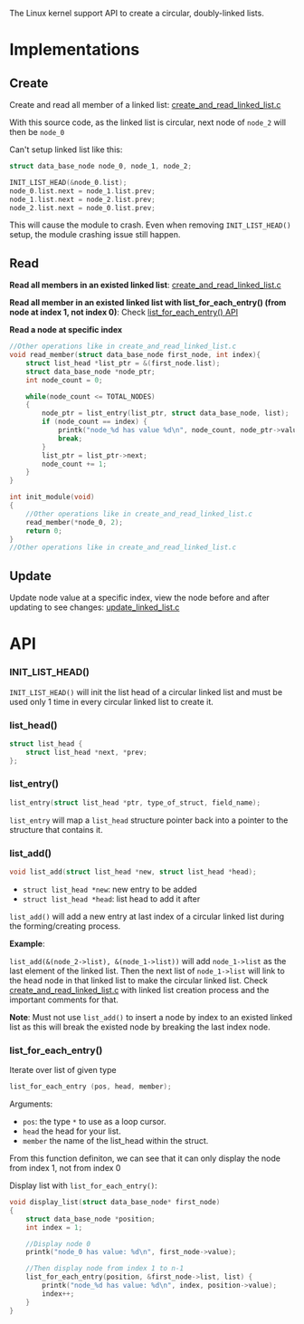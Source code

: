 The Linux kernel support API to create a circular, doubly-linked lists.

# Implementations

## Create

Create and read all member of a linked list: [create_and_read_linked_list.c](create_and_read_linked_list.c)

With this source code, as the linked list is circular, next node of ``node_2`` will then be ``node_0``

Can't setup linked list like this:

```c
struct data_base_node node_0, node_1, node_2;

INIT_LIST_HEAD(&node_0.list);
node_0.list.next = node_1.list.prev;
node_1.list.next = node_2.list.prev;
node_2.list.next = node_0.list.prev;
```

This will cause the module to crash. Even when removing ``INIT_LIST_HEAD()`` setup, the module crashing issue still happen.

## Read

**Read all members in an existed linked list**: [create_and_read_linked_list.c](create_and_read_linked_list.c)

**Read all member in an existed linked list with list_for_each_entry() (from node at index 1, not index 0)**: Check [list_for_each_entry() API](#list_for_each_entry)

**Read a node at specific index**

```c
//Other operations like in create_and_read_linked_list.c
void read_member(struct data_base_node first_node, int index){
    struct list_head *list_ptr = &(first_node.list);
	struct data_base_node *node_ptr;
	int node_count = 0;

	while(node_count <= TOTAL_NODES)
	{
		node_ptr = list_entry(list_ptr, struct data_base_node, list);
		if (node_count == index) {
			printk("node_%d has value %d\n", node_count, node_ptr->value);
			break;
		}
		list_ptr = list_ptr->next;
		node_count += 1;
	}
}

int init_module(void)
{
	//Other operations like in create_and_read_linked_list.c
	read_member(*node_0, 2);
	return 0;
}
//Other operations like in create_and_read_linked_list.c
```

## Update

Update node value at a specific index, view the node before and after updating to see changes: [update_linked_list.c](update_linked_list.c)

# API

### INIT_LIST_HEAD()

``INIT_LIST_HEAD()`` will init the list head of a circular linked list and must be used only 1 time in every circular linked list to create it.

### list_head()

```c
struct list_head {
    struct list_head *next, *prev;
};
```

### list_entry()

```c
list_entry(struct list_head *ptr, type_of_struct, field_name);
```

``list_entry`` will map a ``list_head`` structure pointer back into a pointer to the structure that contains it.

### list_add()

```c
void list_add(struct list_head *new, struct list_head *head);
```
* ``struct list_head *new``: new entry to be added
* ``struct list_head *head``: list head to add it after

``list_add()`` will add a new entry at last index of a circular linked list during the forming/creating process.

**Example**:

``list_add(&(node_2->list), &(node_1->list))`` will add ``node_1->list`` as the last element of the linked list. Then the next list of ``node_1->list`` will link to the head node in that linked list to make the circular linked list. Check [create_and_read_linked_list.c](create_and_read_linked_list.c) with linked list creation process and the important comments for that.

**Note**: Must not use ``list_add()`` to insert a node by index to an existed linked list as this will break the existed node by breaking the last index node.

### list_for_each_entry()

Iterate over list of given type

```c
list_for_each_entry (pos, head, member);
```

Arguments:
* ``pos``: the type ``*`` to use as a loop cursor.
* ``head`` the head for your list.
* ``member`` the name of the list_head within the struct.

From this function definiton, we can see that it can only display the node from index 1, not from index 0

Display list with ``list_for_each_entry()``:

```c
void display_list(struct data_base_node* first_node)
{
	struct data_base_node *position;
	int index = 1;

	//Display node 0
	printk("node_0 has value: %d\n", first_node->value);

	//Then display node from index 1 to n-1
	list_for_each_entry(position, &first_node->list, list) {
		printk("node_%d has value: %d\n", index, position->value);
		index++;
	}
}
```
